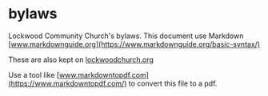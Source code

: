 # bylaws
Lockwood Community Church's bylaws.
This document use Markdown [www.markdownguide.org](https://www.markdownguide.org/basic-syntax/)

These are also kept on [lockwoodchurch.org](https://lockwoodchurch.org)

Use a tool like [www.markdowntopdf.com](https://www.markdowntopdf.com/) to convert this file to a pdf.